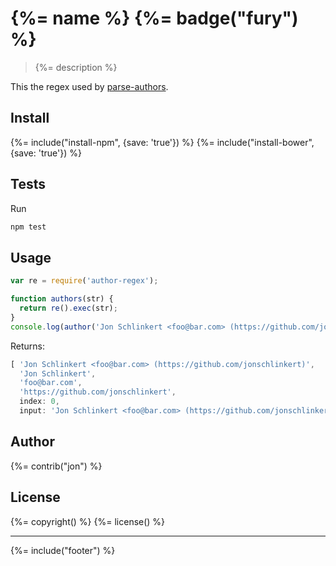 # {%= name %} {%= badge("fury") %}

> {%= description %}

This the regex used by [parse-authors](https://github.com/jonschlinkert/parse-authors).

## Install
{%= include("install-npm", {save: 'true'}) %}
{%= include("install-bower", {save: 'true'}) %}

## Tests

Run

```bash
npm test
```

## Usage

```js
var re = require('author-regex');

function authors(str) {
  return re().exec(str);
}
console.log(author('Jon Schlinkert <foo@bar.com> (https://github.com/jonschlinkert)'));
```
Returns:

```js
[ 'Jon Schlinkert <foo@bar.com> (https://github.com/jonschlinkert)',
  'Jon Schlinkert',
  'foo@bar.com',
  'https://github.com/jonschlinkert',
  index: 0,
  input: 'Jon Schlinkert <foo@bar.com> (https://github.com/jonschlinkert)' ]
```

## Author
{%= contrib("jon") %}

## License
{%= copyright() %}
{%= license() %}

***

{%= include("footer") %}